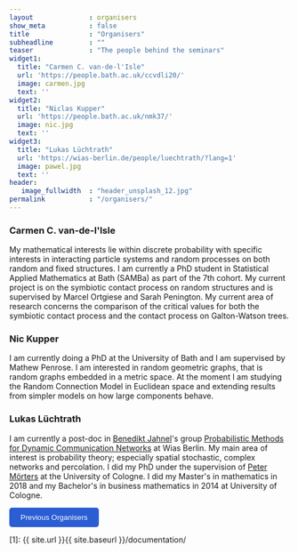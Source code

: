 ```yaml
---
layout              : organisers
show_meta           : false
title               : "Organisers"
subheadline         : ""
teaser              : "The people behind the seminars"
widget1:
  title: "Carmen C. van-de-l'Isle"
  url: 'https://people.bath.ac.uk/ccvdli20/'
  image: carmen.jpg
  text: ''
widget2:
  title: "Niclas Kupper"
  url: 'https://people.bath.ac.uk/nmk37/'
  image: nic.jpg
  text: ''
widget3:
  title: "Lukas Lüchtrath"
  url: 'https://wias-berlin.de/people/luechtrath/?lang=1'
  image: pawel.jpg
  text: ''
header:
   image_fullwidth  : "header_unsplash_12.jpg"
permalink           : "/organisers/"
---
```


### Carmen C. van-de-l'Isle
My mathematical interests lie within discrete probability with specific interests in interacting particle systems and random processes on both random and fixed structures. I am currently a PhD student in Statistical Applied Mathematics at Bath (SAMBa) as part of the 7th cohort. My current project is on the symbiotic contact process on random structures and is supervised by Marcel Ortgiese and Sarah Penington. My current area of research concerns the comparison of the critical values for both the symbiotic contact process and the contact process on Galton-Watson trees.


### Nic Kupper
I am currently doing a PhD at the University of Bath and I am supervised by Mathew Penrose. I am interested in random geometric graphs, that is random graphs embedded in a metric space. At the moment I am studying the Random Connection Model in Euclidean space and extending results from simpler models on how large components behave.

### Lukas Lüchtrath
I am currently a post-doc in [Benedikt Jahnel](https://www.wias-berlin.de/people/jahnel/)'s group [Probabilistic Methods for Dynamic Communication Networks](https://www.wias-berlin.de/research/lgs/lg6/index.jsp?lang=1) at Wias Berlin. My main area of interest is probability theory; especially spatial stochastic, complex networks and percolation. I did my PhD under the supervision of [Peter Mörters](http://www.mi.uni-koeln.de/~moerters/) at the University of Cologne. I did my Master's in mathematics in 2018 and my Bachelor's in business mathematics in 2014 at University of Cologne.


<button onclick="window.location.href='https://pg-prob-sem.github.io/previousorganisers/'" style="background-color: #2b5dd3; color: #fff; padding: 10px 20px; border: none; border-radius: 5px;">Previous Organisers</button>



 [1]: {{ site.url }}{{ site.baseurl }}/documentation/
